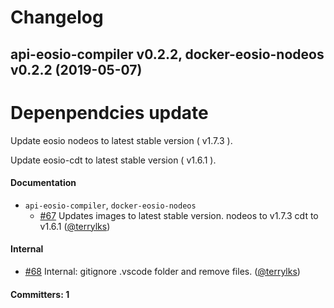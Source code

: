 # Changelog

## api-eosio-compiler v0.2.2, docker-eosio-nodeos v0.2.2 (2019-05-07)

# Depenpendcies update

Update eosio nodeos to latest stable version ( v1.7.3 ).

Update eosio-cdt to latest stable version ( v1.6.1 ).

#### Documentation
* `api-eosio-compiler`, `docker-eosio-nodeos`
  * [#67](https://github.com/EOSIO/eosio-toppings/pull/67)  Updates images to latest stable version. nodeos to v1.7.3 cdt to v1.6.1 ([@terrylks](https://github.com/terrylks))

#### Internal
* [#68](https://github.com/EOSIO/eosio-toppings/pull/68) Internal: gitignore .vscode folder and remove files. ([@terrylks](https://github.com/terrylks))

#### Committers: 1
